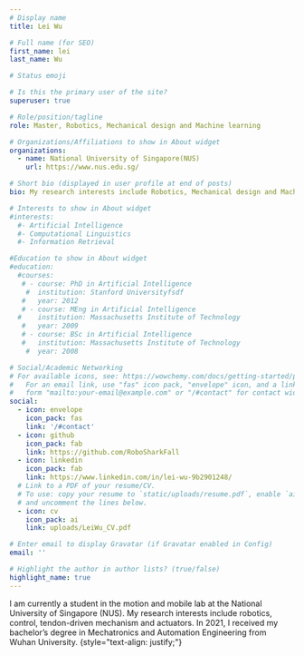 ```yaml
---
# Display name
title: Lei Wu

# Full name (for SEO)
first_name: lei
last_name: Wu

# Status emoji

# Is this the primary user of the site?
superuser: true

# Role/position/tagline
role: Master, Robotics, Mechanical design and Machine learning

# Organizations/Affiliations to show in About widget
organizations:
  - name: National University of Singapore(NUS)
    url: https://www.nus.edu.sg/

# Short bio (displayed in user profile at end of posts)
bio: My research interests include Robotics, Mechanical design and Machine learning.

# Interests to show in About widget
#interests:
  #- Artificial Intelligence
  #- Computational Linguistics
  #- Information Retrieval

#Education to show in About widget
#education:
  #courses:
   # - course: PhD in Artificial Intelligence
    #  institution: Stanford Universityfsdf
   #   year: 2012
   # - course: MEng in Artificial Intelligence
  #    institution: Massachusetts Institute of Technology
   #   year: 2009
   # - course: BSc in Artificial Intelligence
   #   institution: Massachusetts Institute of Technology
    #  year: 2008

# Social/Academic Networking
# For available icons, see: https://wowchemy.com/docs/getting-started/page-builder/#icons
#   For an email link, use "fas" icon pack, "envelope" icon, and a link in the
#   form "mailto:your-email@example.com" or "/#contact" for contact widget.
social:
  - icon: envelope
    icon_pack: fas
    link: '/#contact'
  - icon: github
    icon_pack: fab
    link: https://github.com/RoboSharkFall
  - icon: linkedin
    icon_pack: fab
    link: https://www.linkedin.com/in/lei-wu-9b2901248/
  # Link to a PDF of your resume/CV.
  # To use: copy your resume to `static/uploads/resume.pdf`, enable `ai` icons in `params.yaml`,
  # and uncomment the lines below.
  - icon: cv
    icon_pack: ai
    link: uploads/LeiWu_CV.pdf

# Enter email to display Gravatar (if Gravatar enabled in Config)
email: ''

# Highlight the author in author lists? (true/false)
highlight_name: true
---
```


I am currently a student in the motion and mobile lab at the National University of Singapore (NUS). My research interests include robotics, control, tendon-driven mechanism and actuators. In 2021, I received my bachelor’s degree in Mechatronics and Automation Engineering from Wuhan University.
{style="text-align: justify;"}
